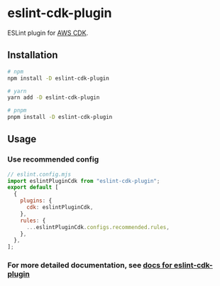 # eslint-cdk-plugin

ESLint plugin for [AWS CDK](https://github.com/aws/aws-cdk).

## Installation

```bash
# npm
npm install -D eslint-cdk-plugin

# yarn
yarn add -D eslint-cdk-plugin

# pnpm
pnpm install -D eslint-cdk-plugin
```

## Usage

### Use recommended config

```js
// eslint.config.mjs
import eslintPluginCdk from "eslint-cdk-plugin";
export default [
  {
    plugins: {
      cdk: eslintPluginCdk,
    },
    rules: {
      ...eslintPluginCdk.configs.recommended.rules,
    },
  },
];
```

### For more detailed documentation, see [docs for eslint-cdk-plugin](https://eslint-cdk-plugin.dev/)
